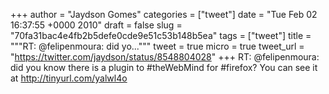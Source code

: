 
+++
author = "Jaydson Gomes"
categories = ["tweet"]
date = "Tue Feb 02 16:37:55 +0000 2010"
draft = false
slug = "70fa31bac4e4fb2b5defe0cde9e51c53b148b5ea"
tags = ["tweet"]
title = """RT: @felipenmoura: did yo..."""
tweet = true
micro = true
tweet_url = "https://twitter.com/jaydson/status/8548804028"
+++
RT: @felipenmoura: did you know there is a plugin to #theWebMind for #firefox? You can see it at http://tinyurl.com/yalwl4o
